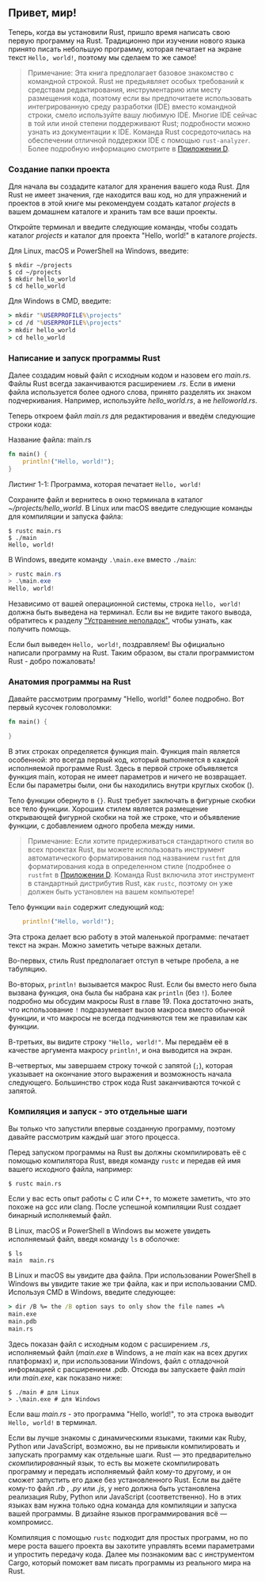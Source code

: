 ## Привет, мир!

Теперь, когда вы установили Rust, пришло время написать свою первую программу на Rust. Традиционно при изучении нового языка принято писать небольшую программу, которая печатает на экране текст `Hello, world!`, поэтому мы сделаем то же самое!

>  Примечание: Эта книга предполагает базовое знакомство с командной строкой. Rust не предъявляет особых требований к средствам редактирования, инструментарию или месту размещения кода, поэтому если вы предпочитаете использовать интегрированную среду разработки (IDE) вместо командной строки, смело используйте вашу любимую IDE. Многие IDE сейчас в той или иной степени поддерживают Rust; подробности можно узнать из документации к IDE. Команда Rust сосредоточилась на обеспечении отличной поддержки IDE с помощью `rust-analyzer`. Более подробную информацию смотрите в [Приложении D].

### Создание папки проекта

Для начала вы создадите каталог для хранения вашего кода Rust. Для Rust не имеет значения, где находится ваш код, но для упражнений и проектов в этой книге мы рекомендуем создать каталог *projects* в вашем домашнем каталоге и хранить там все ваши проекты.

Откройте терминал и введите следующие команды, чтобы создать каталог <em>projects</em> и каталог для проекта "Hello, world!" в каталоге <em>projects</em>.

Для Linux, macOS и PowerShell на Windows, введите:

```console
$ mkdir ~/projects
$ cd ~/projects
$ mkdir hello_world
$ cd hello_world
```

Для Windows в CMD, введите:

```cmd
> mkdir "%USERPROFILE%\projects"
> cd /d "%USERPROFILE%\projects"
> mkdir hello_world
> cd hello_world
```

### Написание и запуск программы Rust

Далее создадим новый файл с исходным кодом и назовем его *main.rs*. Файлы Rust всегда заканчиваются расширением *.rs*. Если в имени файла используется более одного слова, принято разделять их знаком подчеркивания. Например, используйте *hello_world.rs*, а не *helloworld.rs*.

Теперь откроем файл *main.rs* для редактирования и введём следующие строки кода:

<span class="filename">Название файла: main.rs</span>

```rust
fn main() {
    println!("Hello, world!");
}
```

<span class="caption">Листинг 1-1: Программа, которая печатает <code>Hello, world!</code></span>

Сохраните файл и вернитесь в окно терминала в каталог *~/projects/hello_world*. В Linux или macOS введите следующие команды для компиляции и запуска файла:

```console
$ rustc main.rs
$ ./main
Hello, world!
```

В Windows, введите команду `.\main.exe` вместо `./main`:

```powershell
> rustc main.rs
> .\main.exe
Hello, world!
```

Независимо от вашей операционной системы, строка `Hello, world!` должна быть выведена на терминал. Если вы не видите такого вывода, обратитесь к разделу ["Устранение неполадок"], чтобы узнать, как получить помощь.

Если был выведен `Hello, world!`, поздравляем! Вы официально написали программу на Rust. Таким образом, вы стали программистом Rust - добро пожаловать!

### Анатомия программы на Rust

Давайте рассмотрим программу "Hello, world!" более подробно. Вот первый кусочек головоломки:

```rust
fn main() {

}
```

В этих строках определяется функция main. Функция main является особенной: это всегда первый код, который выполняется в каждой исполняемой программе Rust. Здесь в первой строке объявляется функция main, которая не имеет параметров и ничего не возвращает. Если бы параметры были, они бы находились внутри круглых скобок ().

Тело функции обернуто в `{}`. Rust требует заключать в фигурные скобки все тело функции. Хорошим стилем является размещение открывающей фигурной скобки на той же строке, что и объявление функции, с добавлением одного пробела между ними.

> Примечание: Если хотите придерживаться стандартного стиля во всех проектах Rust, вы можете использовать инструмент автоматического форматирования под названием `rustfmt` для форматирования кода в определенном стиле (подробнее о `rustfmt` в [Приложении D](appendix-04-useful-development-tools.md). Команда Rust включила этот инструмент в стандартный дистрибутив Rust, как `rustc`, поэтому он уже должен быть установлен на вашем компьютере!

Тело функции `main` содержит следующий код:

```rust
    println!("Hello, world!");
```

Эта строка делает всю работу в этой маленькой программе: печатает текст на экран. Можно заметить четыре важных детали.

Во-первых, стиль Rust предполагает отступ в четыре пробела, а не табуляцию.

Во-вторых, `println!` вызывается макрос Rust. Если бы вместо него была вызвана функция, она была бы набрана как `println` (без `!`). Более подробно мы обсудим макросы Rust в главе 19. Пока достаточно знать, что использование `!` подразумевает вызов макроса вместо обычной функции, и что макросы не всегда подчиняются тем же правилам как функции.

В-третьих, вы видите строку `"Hello, world!"`. Мы передаём её в качестве аргумента макросу `println!`, и она выводится на экран.

В-четвертых, мы завершаем строку точкой с запятой (`;`), которая указывает на окончание этого выражения и возможность начала следующего. Большинство строк кода Rust заканчиваются точкой с запятой.

### Компиляция и запуск - это отдельные шаги

Вы только что запустили впервые созданную программу, поэтому давайте рассмотрим каждый шаг этого процесса.

Перед запуском программы на Rust вы должны скомпилировать её с помощью компилятора Rust, введя команду `rustc` и передав ей имя вашего исходного файла, например:

```console
$ rustc main.rs
```

Если у вас есть опыт работы с C или C++, то можете заметить, что это похоже на gcc или clang. После успешной компиляции Rust создает бинарный исполняемый файл.

В Linux, macOS и PowerShell в Windows вы можете увидеть исполняемый файл, введя команду `ls` в оболочке:

```console
$ ls
main  main.rs
```

В Linux и macOS вы увидите два файла. При использовании PowerShell в Windows вы увидите такие же три файла, как и при использовании CMD. Используя CMD в Windows, введите следующее:

```cmd
> dir /B %= the /B option says to only show the file names =%
main.exe
main.pdb
main.rs
```

Здесь показан файл с исходным кодом с расширением *.rs*, исполняемый файл (*main.exe* в Windows, a не *main* как на всех других платформах) и, при использовании Windows, файл с отладочной информацией с расширением *.pdb*. Отсюда вы запускаете файл *main* или *main.exe*, как показано ниже:

```console
$ ./main # для Linux
> .\main.exe # для Windows
```

Если ваш *main.rs* - это программа "Hello, world!", то эта строка выводит `Hello, world!` в терминал.

Если вы лучше знакомы с динамическими языками, такими как Ruby, Python или JavaScript, возможно, вы не привыкли компилировать и запускать программу как отдельные шаги. Rust — это предварительно *скомпилированный* язык, то есть вы можете скомпилировать программу и передать исполняемый файл кому-то другому, и он сможет запустить его даже без установленного Rust. Если вы даёте кому-то файл *.rb* , *.py* или *.js*, у него должна быть установлена реализация Ruby, Python или JavaScript (соответственно). Но в этих языках вам нужна только одна команда для компиляции и запуска вашей программы. В дизайне языков программирования всё — компромисс.

Компиляция с помощью `rustc` подходит для простых программ, но по мере роста вашего проекта вы захотите управлять всеми параметрами и упростить передачу кода. Далее мы познакомим вас с инструментом Cargo, который поможет вам писать программы из реального мира на Rust.


["Устранение неполадок"]: ch01-01-installation.html#troubleshooting
[Приложении D]: appendix-04-useful-development-tools.md